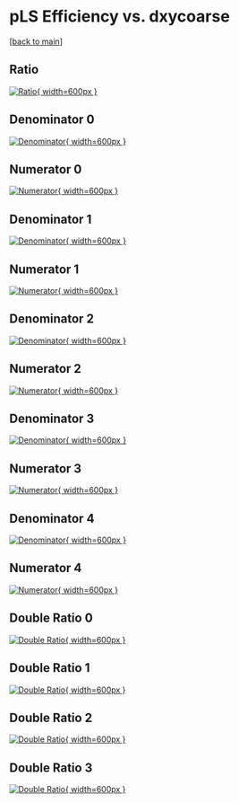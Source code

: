 # pLS Efficiency vs. dxycoarse

[[back to main](./)]



## Ratio

[![Ratio](../mtv/var/pLS_xtr_13_0_eff_dxycoarse.png){ width=600px }](../mtv/var/pLS_xtr_13_0_eff_dxycoarse.pdf)

## Denominator 0

[![Denominator](../mtv/den/pLS_xtr_13_0_eff_dxycoarse_den0.png){ width=600px }](../mtv/den/pLS_xtr_13_0_eff_dxycoarse_den0.pdf)

## Numerator 0

[![Numerator](../mtv/num/pLS_xtr_13_0_eff_dxycoarse_num0.png){ width=600px }](../mtv/num/pLS_xtr_13_0_eff_dxycoarse_num0.pdf)

## Denominator 1

[![Denominator](../mtv/den/pLS_xtr_13_0_eff_dxycoarse_den1.png){ width=600px }](../mtv/den/pLS_xtr_13_0_eff_dxycoarse_den1.pdf)

## Numerator 1

[![Numerator](../mtv/num/pLS_xtr_13_0_eff_dxycoarse_num1.png){ width=600px }](../mtv/num/pLS_xtr_13_0_eff_dxycoarse_num1.pdf)

## Denominator 2

[![Denominator](../mtv/den/pLS_xtr_13_0_eff_dxycoarse_den2.png){ width=600px }](../mtv/den/pLS_xtr_13_0_eff_dxycoarse_den2.pdf)

## Numerator 2

[![Numerator](../mtv/num/pLS_xtr_13_0_eff_dxycoarse_num2.png){ width=600px }](../mtv/num/pLS_xtr_13_0_eff_dxycoarse_num2.pdf)

## Denominator 3

[![Denominator](../mtv/den/pLS_xtr_13_0_eff_dxycoarse_den3.png){ width=600px }](../mtv/den/pLS_xtr_13_0_eff_dxycoarse_den3.pdf)

## Numerator 3

[![Numerator](../mtv/num/pLS_xtr_13_0_eff_dxycoarse_num3.png){ width=600px }](../mtv/num/pLS_xtr_13_0_eff_dxycoarse_num3.pdf)

## Denominator 4

[![Denominator](../mtv/den/pLS_xtr_13_0_eff_dxycoarse_den4.png){ width=600px }](../mtv/den/pLS_xtr_13_0_eff_dxycoarse_den4.pdf)

## Numerator 4

[![Numerator](../mtv/num/pLS_xtr_13_0_eff_dxycoarse_num4.png){ width=600px }](../mtv/num/pLS_xtr_13_0_eff_dxycoarse_num4.pdf)

## Double Ratio 0

[![Double Ratio](../mtv/ratio/pLS_xtr_13_0_eff_dxycoarse_ratio0.png){ width=600px }](../mtv/ratio/pLS_xtr_13_0_eff_dxycoarse_ratio0.pdf)

## Double Ratio 1

[![Double Ratio](../mtv/ratio/pLS_xtr_13_0_eff_dxycoarse_ratio1.png){ width=600px }](../mtv/ratio/pLS_xtr_13_0_eff_dxycoarse_ratio1.pdf)

## Double Ratio 2

[![Double Ratio](../mtv/ratio/pLS_xtr_13_0_eff_dxycoarse_ratio2.png){ width=600px }](../mtv/ratio/pLS_xtr_13_0_eff_dxycoarse_ratio2.pdf)

## Double Ratio 3

[![Double Ratio](../mtv/ratio/pLS_xtr_13_0_eff_dxycoarse_ratio3.png){ width=600px }](../mtv/ratio/pLS_xtr_13_0_eff_dxycoarse_ratio3.pdf)

